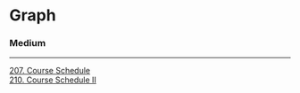 # Graph

### Medium
---
[207. Course Schedule](../solutions/0207-Course%20Schedule.md)</br>
[210. Course Schedule II](../solutions/0210-Course%20Schedule%20II.md)</br>